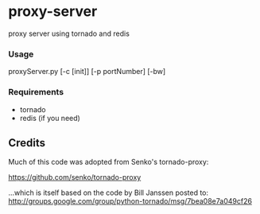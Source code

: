 proxy-server
============

proxy server using tornado and redis


### Usage
proxyServer.py [-c [init]] [-p portNumber] [-bw]

### Requirements
* tornado
* redis (if you need)

## Credits

Much of this code was adopted from Senko's tornado-proxy:

https://github.com/senko/tornado-proxy

...which is itself based on the code by Bill Janssen posted to: http://groups.google.com/group/python-tornado/msg/7bea08e7a049cf26
